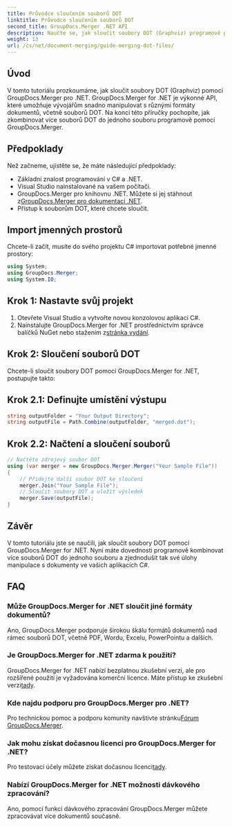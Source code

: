 ```yaml
---
title: Průvodce sloučením souborů DOT
linktitle: Průvodce sloučením souborů DOT
second_title: GroupDocs.Merger .NET API
description: Naučte se, jak sloučit soubory DOT (Graphviz) programově pomocí GroupDocs.Merger pro .NET. Snadno slučujte, kombinujte a manipulujte se soubory DOT.
weight: 13
url: /cs/net/document-merging/guide-merging-dot-files/
---
```

## Úvod
V tomto tutoriálu prozkoumáme, jak sloučit soubory DOT (Graphviz) pomocí GroupDocs.Merger pro .NET. GroupDocs.Merger for .NET je výkonné API, které umožňuje vývojářům snadno manipulovat s různými formáty dokumentů, včetně souborů DOT. Na konci této příručky pochopíte, jak zkombinovat více souborů DOT do jednoho souboru programově pomocí GroupDocs.Merger.
## Předpoklady
Než začneme, ujistěte se, že máte následující předpoklady:
- Základní znalost programování v C# a .NET.
- Visual Studio nainstalované na vašem počítači.
-  GroupDocs.Merger pro knihovnu .NET. Můžete si jej stáhnout z[GroupDocs.Merger pro dokumentaci .NET](https://tutorials.groupdocs.com/merger/net/).
- Přístup k souborům DOT, které chcete sloučit.

## Import jmenných prostorů
Chcete-li začít, musíte do svého projektu C# importovat potřebné jmenné prostory:
```csharp
using System; 
using GroupDocs.Merger;
using System.IO;
```
## Krok 1: Nastavte svůj projekt
1. Otevřete Visual Studio a vytvořte novou konzolovou aplikaci C#.
2.  Nainstalujte GroupDocs.Merger for .NET prostřednictvím správce balíčků NuGet nebo stažením z[stránka vydání](https://releases.groupdocs.com/merger/net/).
## Krok 2: Sloučení souborů DOT
Chcete-li sloučit soubory DOT pomocí GroupDocs.Merger for .NET, postupujte takto:
## Krok 2.1: Definujte umístění výstupu
```csharp
string outputFolder = "Your Output Directory";
string outputFile = Path.Combine(outputFolder, "merged.dot");
```
## Krok 2.2: Načtení a sloučení souborů
```csharp
// Načtěte zdrojový soubor DOT
using (var merger = new GroupDocs.Merger.Merger("Your Sample File"))
{
    // Přidejte další soubor DOT ke sloučení
    merger.Join("Your Sample File");
    // Sloučit soubory DOT a uložit výsledek
    merger.Save(outputFile);
}
```

## Závěr
V tomto tutoriálu jste se naučili, jak sloučit soubory DOT pomocí GroupDocs.Merger for .NET. Nyní máte dovednosti programově kombinovat více souborů DOT do jednoho souboru a zjednodušit tak své úlohy manipulace s dokumenty ve vašich aplikacích C#.

## FAQ
### Může GroupDocs.Merger for .NET sloučit jiné formáty dokumentů?
Ano, GroupDocs.Merger podporuje širokou škálu formátů dokumentů nad rámec souborů DOT, včetně PDF, Wordu, Excelu, PowerPointu a dalších.
### Je GroupDocs.Merger for .NET zdarma k použití?
 GroupDocs.Merger for .NET nabízí bezplatnou zkušební verzi, ale pro rozšířené použití je vyžadována komerční licence. Máte přístup ke zkušební verzi[tady](https://releases.groupdocs.com/).
### Kde najdu podporu pro GroupDocs.Merger pro .NET?
 Pro technickou pomoc a podporu komunity navštivte stránku[Fórum GroupDocs.Merger](https://forum.groupdocs.com/c/merger/32).
### Jak mohu získat dočasnou licenci pro GroupDocs.Merger for .NET?
 Pro testovací účely můžete získat dočasnou licenci[tady](https://purchase.groupdocs.com/temporary-license/).
### Nabízí GroupDocs.Merger for .NET možnosti dávkového zpracování?
Ano, pomocí funkcí dávkového zpracování GroupDocs.Merger můžete zpracovávat více dokumentů současně.